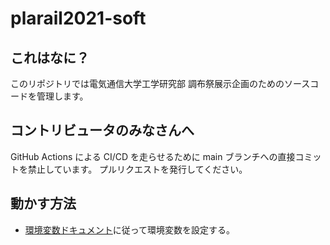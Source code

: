 # plarail2021-soft

## これはなに？

このリポジトリでは電気通信大学工学研究部 調布祭展示企画のためのソースコードを管理します。

## コントリビュータのみなさんへ

GitHub Actions による CI/CD を走らせるために main ブランチへの直接コミットを禁止しています。 プルリクエストを発行してください。

## 動かす方法

- [環境変数ドキュメント](./docs/environmentValList.md)に従って環境変数を設定する。

